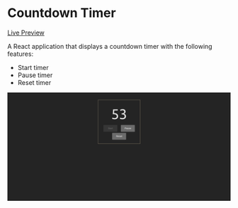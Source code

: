 # Countdown Timer

[Live Preview](https://countdown-timer-zeta-silk.vercel.app/)

A React application that displays a countdown timer with the following features:

<ul>
    <li>Start timer</li>
    <li>Pause timer</li>
    <li>Reset timer</li>
</ul>

<img src = "./src/assets/timer.png">